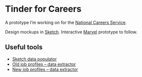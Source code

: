 # Tinder for Careers

A prototype I’m working on for the [National Careers Service](https://nationalcareersservice.direct.gov.uk).

Design mockups in [Sketch](https://sketchapp.com/). Interactive [Marvel](marvelapp.com) prototype to follow.

## Useful tools

- [Sketch data populator](https://github.com/preciousforever/sketch-data-populator)
- [Old job profiles – data extractor](https://dash.import.io/bece9561-e5ff-43a3-bda8-3b4646c7fb80)
- [New job profiles – data extractor](https://dash.import.io/1fb9cfca-1a65-4a17-80e1-2a6ad459b8be)
